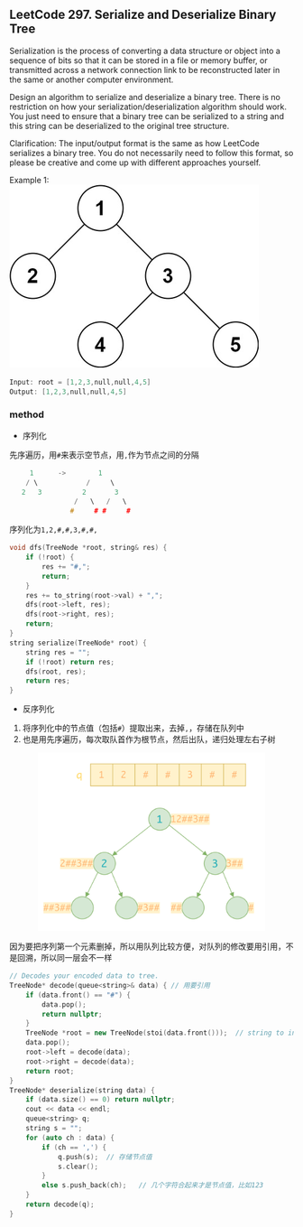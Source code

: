 ## LeetCode 297. Serialize and Deserialize Binary Tree

Serialization is the process of converting a data structure or object into a sequence of bits so that it can be stored in a file or memory buffer, or transmitted across a network connection link to be reconstructed later in the same or another computer environment.

Design an algorithm to serialize and deserialize a binary tree. There is no restriction on how your serialization/deserialization algorithm should work. You just need to ensure that a binary tree can be serialized to a string and this string can be deserialized to the original tree structure.

Clarification: The input/output format is the same as how LeetCode serializes a binary tree. You do not necessarily need to follow this format, so please be creative and come up with different approaches yourself.

Example 1:
![](https://github.com/kavinwkp/blogimage/raw/main/img/LeetCode/297/serdeser.jpg)
```cpp
Input: root = [1,2,3,null,null,4,5]
Output: [1,2,3,null,null,4,5]
```

### method

+ 序列化

先序遍历，用`#`来表示空节点，用`,`作为节点之间的分隔

```cpp
     1      ->        1
    / \            /     \
   2   3          2       3
                /   \   /   \
               #     # #     #
```

序列化为`1,2,#,#,3,#,#,`

```cpp
void dfs(TreeNode *root, string& res) {
    if (!root) {
        res += "#,";
        return;
    }
    res += to_string(root->val) + ",";
    dfs(root->left, res);
    dfs(root->right, res);
    return;
}
string serialize(TreeNode* root) {
    string res = "";
    if (!root) return res;
    dfs(root, res);
    return res;
}
```

+ 反序列化

1. 将序列化中的节点值（包括`#`）提取出来，去掉`,`，存储在队列中
2. 也是用先序遍历，每次取队首作为根节点，然后出队，递归处理左右子树

<center>
<img src=https://github.com/kavinwkp/blogimage/raw/main/img/LeetCode/297/297.png width=80%>
</center>

因为要把序列第一个元素删掉，所以用队列比较方便，对队列的修改要用引用，不是回溯，所以同一层会不一样

```cpp
// Decodes your encoded data to tree.
TreeNode* decode(queue<string>& data) { // 用要引用
    if (data.front() == "#") {
        data.pop();
        return nullptr;
    }
    TreeNode *root = new TreeNode(stoi(data.front()));  // string to int
    data.pop();
    root->left = decode(data);
    root->right = decode(data);
    return root;
}
TreeNode* deserialize(string data) {
    if (data.size() == 0) return nullptr;
    cout << data << endl;
    queue<string> q;
    string s = "";
    for (auto ch : data) {
        if (ch == ',') {
            q.push(s);  // 存储节点值
            s.clear();
        }
        else s.push_back(ch);   // 几个字符合起来才是节点值，比如123
    }
    return decode(q);
}
```